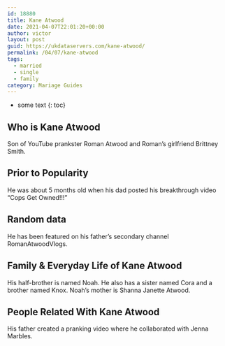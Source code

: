 ```yaml
---
id: 18880
title: Kane Atwood
date: 2021-04-07T22:01:20+00:00
author: victor
layout: post
guid: https://ukdataservers.com/kane-atwood/
permalink: /04/07/kane-atwood  
tags:
  - married
  - single
  - family
category: Mariage Guides
---
```


* some text
{: toc}


## Who is Kane Atwood



Son of YouTube prankster Roman Atwood and Roman&#8217;s girlfriend Brittney Smith.  

                
                
                
## Prior to Popularity



He was about 5 months old when his dad posted his breakthrough video &#8220;Cops Get Owned!!!&#8221;

                
                
                
## Random data



He has been featured on his father&#8217;s secondary channel RomanAtwoodVlogs.

                
                
                
## Family & Everyday Life of Kane Atwood



His half-brother is named Noah. He also has a sister named Cora and a brother named Knox. Noah&#8217;s mother is Shanna Janette Atwood.

                
                
                
## People Related With Kane Atwood



His father created a pranking video where he collaborated with Jenna Marbles.

                
              
            
          
          
          
